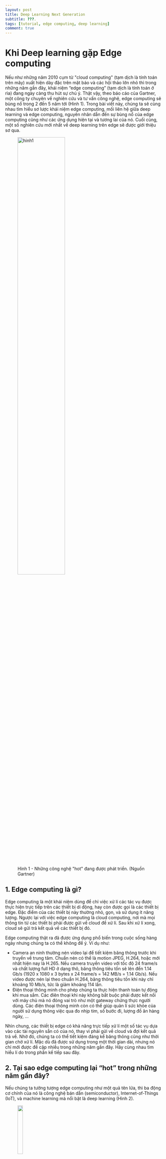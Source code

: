 ```yaml
---
layout: post
title: Deep Learning Next Generation
subtitle: ???.
tags: [tutorial, edge computing, deep learning]
comment: true
---
```


# Khi Deep learning gặp Edge computing

Nếu như những năm 2010 cụm từ "cloud computing" (tạm dịch là tính toán trên mây) xuất hiện dày đặc trên mặt báo và các hội thảo lớn nhỏ thì trong những năm gần đây, khái niệm “edge computing” (tạm dịch là tính toán ở rìa) đang ngày càng thu hút sự chú ý. Thật vậy, theo báo cáo của Gartner, một công ty chuyên về nghiên cứu và tư vấn công nghệ, edge computing sẽ bùng nổ trong 2 đến 5 năm tới (Hình 1). Trong bài viết này, chúng ta sẽ cùng nhau tìm hiểu sơ lược khái niệm edge computing, mối liên hệ giữa deep learning và edge computing, nguyên nhân dẫn đến sự bùng nổ của edge computing cũng như các ứng dụng hiện tại và tương lai của nó. Cuối cùng, một số nghiên cứu mới nhất về deep learning trên edge sẽ được giới thiệu sơ qua.

<figure>
  <img src="/img/20180725/Hinh1.png" alt="hinh1" width="60%">
  <figcaption>Hình 1 - Những công nghệ "hot" đang được phát triển. (Nguồn Gartner)</figcaption>
</figure>

## 1.	Edge computing là gì?
Edge computing là một khái niệm dùng để chỉ việc xử lí các tác vụ được thực hiện trực tiếp trên các thiết bị di động, hay còn được gọi là các thiết bị edge. Đặc điểm của các thiết bị này thường nhỏ, gọn, và sử dụng ít năng lượng. Ngược lại với việc edge computing là cloud computing, nơi mà mọi thông tin từ các thiết bị phải được gửi về cloud để xử lí. Sau khi xử lí xong, cloud sẽ gửi trả kết quả về các thiết bị đó. 
 
Edge computing thật ra đã được ứng dụng phổ biến trong cuộc sống hàng ngày nhưng chúng ta có thể không để ý. Ví dụ như: 
* Camera an ninh thường nén video lại để tiết kiệm băng thông trước khi truyền về trung tâm. Chuẩn nén có thể là motion JPEG, H.264, hoặc mới nhất hiện nay là H.265. Nếu camera truyền video với tốc độ 24 frame/s và chất lượng full HD ở dạng thô, băng thông tiêu tốn sẽ lên đến 1.14 Gb/s (1920 x 1080 x 3 bytes x 24 frame/s = 142 MB/s = 1.14 Gb/s). Nếu video được nén lại theo chuẩn H.264, băng thông tiêu tốn khi này chỉ khoảng 10 Mb/s, tức là giảm khoảng 114 lần.  
* Điện thoại thông minh cho phép chúng ta thực hiện thanh toán tự động khi mua sắm. Các điên thoại khi này không bắt buộc phải được kết nối với máy chủ mà nó đóng vai trò như một gateway chứng thực người dùng. Các điện thoại thông minh còn có thể giúp quản lí sức khỏe của người sử dụng thông việc qua đo nhịp tim, số bước đi, lượng đồ ăn hàng ngày, …  

Nhìn chung, các thiết bị edge có khả năng trực tiếp xử lí một số tác vụ dựa vào các tài nguyên sẵn có của nó, thay vì phải gửi về cloud và đợi kết quả trả về. Nhờ đó, chúng ta có thể tiết kiệm đáng kể băng thông cũng như thời gian chờ xử lí. Mặc dù đã được sử dụng trong một thời gian dài, nhưng nó chỉ mới được đề cập nhiều trong những năm gần đây. Hãy cùng nhau tìm hiểu lí do trong phần kế tiếp sau đây.

## 2.	Tại sao edge computing lại “hot” trong những năm gần đây?
Nếu chúng ta tưởng tượng edge computing như một quả tên lửa, thì ba động cơ chính của nó là công nghệ bán dẫn (semiconductor), Internet-of-Things (IoT), và machine learning mà nổi bật là deep learning (Hình 2).

<figure>
  <img src="/img/20180725/Hinh2.png" width="20%">
  <figcaption>Hình 1 - Những công nghệ "hot" đang được phát triển. (Nguồn Gartner)</figcaption>
</figure>

### a)	Sự phát triển của công nghệ bán dẫn (semiconductor): 
Các chip hiện đại ngày nay không chỉ chứa nhiều cores mà còn được tích hợp các bộ xử lí chuyên dụng như bộ xử lí nén và giải nén video, các bộ xử lí mã hóa giải mã cho Wifi và Bluetooth, các bộ chuyển đổi tín hiệu từ số sang tương tự và ngược lại. Các chip này được gọi tên chung là SoC (System-on-chip hay Hệ thống trên chip). Bên cạnh việc tăng hiệu năng, giá thành của chip SoC ngày càng giảm. Nhờ vậy, các chip này ngày càng được sử dụng rộng rãi. 

Ví dụ: chip SoC trên board Raspberry Pi Zero W (Hình 3) không chỉ tích hợp 1-GHz ARM core và 512 MB bộ nhớ RAM mà còn có bộ nén và giải nén full HD, 802.11 b/g/n wireless LAN, và Bluetooth năng lượng thấp. Tuy nhiên, giá thành của một board chỉ vào khoảng 10 USD.   
 
<img src="/img/20180725/Hinh3.png" width="30%"> Hình 3 – Board Raspberry Pi Zero W. (Nguồn: Internet)

Nói tóm lại, sự phát triển của công nghệ bán dẫn, đặc biệt là khả năng tính toán ngày càng tăng của các chip SoC, đã tạo điều kiện cho edge computing có thể được thực hiện dễ dàng hơn.

### b)	Sự phát triển của IoT:
Trong thế giới ngày nay, chúng ta đã không còn xa lạ việc các thiết bị điện tử có thể giao tiếp trực tiếp với nhau hoặc thông qua các servers. Ví dụ, trong nông nghiệp thông minh (Hình 4), các thiết bị dùng để thu thập nhiệt độ, độ ẩm, ánh sáng, phân bón, … được kết nối mạng với nhau để từ đó người nông dân biết được tình trạng cây trồng và có chế độ chăm sóc phù hợp. Tùy theo quy mô và yêu cầu cụ thể mà các mạng này có thể chứa từ vài trăm đến vài chục nghìn thiết bị như vậy. Nhờ vào công nghệ vi mạch phát triển, giá thành chip ngày càng rẻ, nên việc triển khai hàng chục nghìn thiết bị không phải là một việc quá khó khăn.
 
<img src="/img/20180725/Hinh4.png" width="50%"> Hình 4 - Ứng dụng của IoT trong nông nghiệp. (Nguồn: Internet)

Tuy nhiên, khi một loạt thiết bị cùng gửi trả tín hiệu về cùng một lúc sẽ dẫn đến nguy cơ nghẽn mạng. Các thông tin đã gửi đi có thể sẽ không đến được thiết bị mong muốn. Khi đó, mỗi thiết bị sẽ phải gửi đi gửi lại cùng một dữ liệu nhiều lần, dẫn đến việc tiêu tốn năng lượng. Nếu như các thiết bị này có thể xử lí tín hiệu thu thập được và chỉ gửi đi các thông tin cần thiết (ví dụ chỉ gửi thông tin nhiệt độ khi nhiệt độ cao hơn ngưỡng cho trước), chúng ta sẽ tiết kiệm được băng thông, từ đó tiết kiệm được năng lượng tiêu tốn. Nói cách khác, sự phát triển của IoT gắn liền với sự cần thiết của edge computing.

### c)	Sự phát triển của deep learning. 
Mặc dù đã ra đời từ rất lâu, machine learning, mà đặc biệt là mạng neural chỉ mới thật sự nổi lên từ năm 2012 sau màn trình diễn đầy ấn tượng của AlexNet. Lần đầu tiên, một mạng deep neural chứng tỏ được hiệu năng vượt trội so với các phương pháp machine learning truyền thống dùng rút trích đặc trưng bằng tay. Thành công của deep learning còn có sự góp phần đáng kể của công nghệ bán dẫn, mà cụ thể là các GPUs. Thật vậy, nhờ có GPUs mà thời gian training cho các mạng deep neural được rút ngắn đi nhiều lần so với việc dùng các CPUs truyền thống.  
 
<img src="/img/20180725/Hinh5.png" width="50%"> Hình 5 – Kết quả cuộc thi ImageNet Challenge từ năm 2010 đến 2015. (Nguồn: M. Verhelst et al., Embedded Deep Neural Network Processing: Algorithmic and Processor Techniques Bring Deep Learning to IoT and Edge Devices,” IEEE Solid-State Circuits Magazine, vol. 9, no. 4, pp. 55-65, 2017)

Một trong những xu hướng hiện tại là làm cho các thiết bị IoT ngày càng thông minh nhờ vào machine learning hoặc deep learning. Cùng nhau xem lại các ví dụ ở Mục 1, chúng ta có thể thấy:

* Camera ngày càng thông minh hơn: thay vì chỉ truyền video về server, camera trong các xe thông minh có thể phát hiện và nhận dạng vật cản, từ đó đưa ra các cảnh báo hoặc ngừng khẩn cấp. Các cảnh báo này phải được xử lí trong thời gian cực nhanh nên thông tin thu nhập cần phải được xử lí tại edge, thay vì tại server (Hình 6). Ví dụ, một xe chạy tốc độ 60 km/giờ = 16.7 m/giây, hay cứ 1 giây di chuyển được 16.7 m. Độ trễ xử lí khi này phải tính bằng mili-giây chứ không thể nào bằng giây được.
 
<img src="/img/20180725/Hinh6.png" width="50%"> Hình 6 – Sự kết biệt về độ trễ giữa edge và cloud computing. (Nguồn: Internet)

* Các điện thoại thông minh ngày nay có thể được bảo mật bằng vân tay, giọng nói, mống mắt, … Các xử lí này được thực hiện trực tiếp trên chip SoC trong điện thoại. Ngoài ra, các trợ lí ảo như Google Now có thể trả lời truy vấn mà không cần kết nối với server. Nếu các thiết bị này gửi về server xử lí, tùy theo chất lượng kết nối mà thời gian chờ có thể tính bằng vài chục giây, gây ra nhiều bất tiện cho người dùng. 
* Các thiết bị kiểm soát bệnh liên quan đến não hoặc tim cũng cần xử lí trực tiếp. Ví dụ, người bênh động kinh cần phải đeo một thiết bị chuyên dụng bên người. Nếu não người bệnh bị nhiễu loạn, các cơn co giật sẽ xuất hiện. Lúc này các thiết bị sẽ phải tự động phát hiện và phát ra các xung điện kích vào não để triệt tiêu các cơn co giật. Các cơn co giật này đặc biệt nguy hiểm khi người bệnh đang lái xe hoặc làm các công việc có tính chất nguy hiểm. Do vậy, các thiết bị cần phải có độ trễ trong xử lí cực thấp, thường dưới 1 giây.

Nhìn chung, sự tiến bộ vượt bậc của công nghệ bán dẫn cũng như sự bùng nổ của IoT và deep learning trong thời gian gần đây đã tạo điều kiện cho edge computing phát triển. Theo dự đoán của Gartner (Hình 1), edge computing đang là xu hướng phát triển trong vòng 5 năm tới. Các nghiên cứu cho edge computing, đặc biệt là deep learning trên các thiết bị edge do vậy cũng sẽ tăng theo. Trong phần dưới đây, chúng ta sẽ cùng điểm qua một số nghiên cứu mới nhất cho deep learning trên thiết bị edge. 

## 3.	Các hướng nghiên cứu cho deep learning trên edge

### a)	Cải tiến về model: 
Deep learning truyền thống đòi hỏi nhiều tính toán trong khi các thiết bị edge thường bị giới hạn bởi năng lượng (thời lượng pin) cũng như khả năng xử lí (CPU và RAM thường không quá cao). Do vậy, các model cần phải được tối ưu theo hướng nhỏ gọn và giảm yêu cầu tính toán. Các cải tiến hay dùng gồm:

* Train các weight ở dấu chấm tĩnh (1, 2, 4, 8, 16-bit fixed point) thay vì dấu chấm động (32-bit floating point).  
* Lượng tử hóa các weight để giảm kích thước model.
* Do ReLU và dropout ngày càng được sử dụng rộng rãi, các mạng neural ngày càng thưa (sparse). Khi này các weight bằng 0 sẽ ngày càng nhiều. Xử lí các phép nhân với số 0 hoặc nén các weight trở nên cấp thiết.
* 	 …

Các cuộc thi về model deep learning công suất thấp cũng thu hút nhiều sự chú ý, ví dụ như cuộc thi Low-Power Image Recognition Challenge (https://rebootingcomputing.ieee.org/lpirc). Một trong những đội thắng giải năm nay đã cải tiến model MobileNet của Google để giảm khối lượng tính toán cũng như giảm năng lượng tiêu tốn.

### b)	Cải tiến về hardware:
Các chip SoC truyền thống thường không được thiết kế tối ưu cho các ứng dụng deep learning dẫn đến thời gian tính toán sẽ tăng không đáp ứng được thời gian thực. 

Năm 2016, nhóm nghiên cứu của GS. Vivienne Sze tại đại học MIT công bố và demo Eyeriss, chip xử lí CNN đầu tiên trên thế giới, tại hội nghị ISSCC (được coi như là “Oscar” của công nghệ bán dẫn thế giới). Chip này cho hiệu năng vượt trội so với GPU dùng trong các điện thoại di động, trong khi tiết kiệm năng lượng hơn gấp nhiều lần. Kể từ đó, hằng năm có ít nhất 10 đến 20 chip liên quan đến deep learning được giới thiệu tại ISSCC. Apple cũng vừa thương mại hóa chip SoC có xử lí IPCore deep learning trong năm 2017.     

## 4. Kết luận
Bài viết này mong muốn cung cấp đến bạn đọc các khái niệm cơ bản về edge computing, nguyên nhân dẫn đến sự bùng nổ của deep learning trên các thiết bị edge cũng như các ứng dụng hiện tại và tương lai. Các nghiên cứu về hướng này đang và sẽ rất hot trong thời gian tới. Các bài viết tiếp theo sẽ cung cấp kĩ hơn các nghiên cứu cũng như phương pháp triển khai deep learning trên các thiết bị edge. 

Nguyễn Xuân Thuận.
